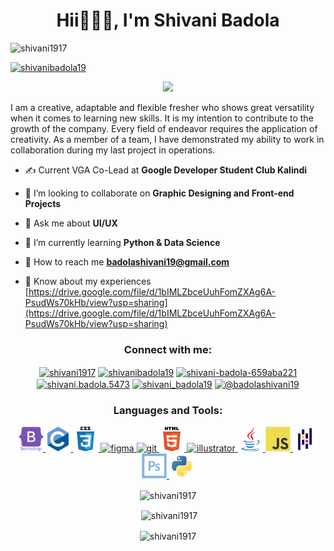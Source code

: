 <h1 align="center">Hii🙋🏻‍♀️, I'm Shivani Badola</h1>
<p align="left"> <img src="https://komarev.com/ghpvc/?username=shivani1917&label=Profile%20views&color=0e75b6&style=flat" alt="shivani1917" /> </p>

<p align="left"> <a href="https://twitter.com/shivanibadola19" target="blank"><img src="https://img.shields.io/twitter/follow/shivanibadola19?logo=twitter&style=for-the-badge" alt="shivanibadola19" /></a> </p>

<p align="center"><img src="https://media.giphy.com/media/L1R1tvI9svkIWwpVYr/giphy.gif"></p>

<p align="left">I am a creative, adaptable and flexible fresher who shows great versatility when it comes to learning new skills. It is my intention to contribute to the growth of the company. Every field of endeavor requires the application of creativity. As a member of a team, I have demonstrated my ability to work in collaboration during my last project in operations.</p>

- ✍️ Current VGA Co-Lead at **Google Developer Student Club Kalindi**

- 🙌 I’m looking to collaborate on **Graphic Designing and Front-end Projects**

- 💬 Ask me about **UI/UX**

- 🌱 I’m currently learning **Python & Data Science**

- 📧 How to reach me **badolashivani19@gmail.com**

- 📄 Know about my experiences [https://drive.google.com/file/d/1bIMLZbceUuhFomZXAg6A-PsudWs70kHb/view?usp=sharing](https://drive.google.com/file/d/1bIMLZbceUuhFomZXAg6A-PsudWs70kHb/view?usp=sharing)

<h3 align="center">Connect with me:</h3>
<p align="center">
<a href="https://codepen.io/shivani1917" target="blank"><img align="center" src="https://raw.githubusercontent.com/rahuldkjain/github-profile-readme-generator/master/src/images/icons/Social/codepen.svg" alt="shivani1917" height="30" width="40" /></a>
<a href="https://twitter.com/shivanibadola19" target="blank"><img align="center" src="https://raw.githubusercontent.com/rahuldkjain/github-profile-readme-generator/master/src/images/icons/Social/twitter.svg" alt="shivanibadola19" height="30" width="40" /></a>
<a href="https://linkedin.com/in/shivani-badola-659aba221" target="blank"><img align="center" src="https://raw.githubusercontent.com/rahuldkjain/github-profile-readme-generator/master/src/images/icons/Social/linked-in-alt.svg" alt="shivani-badola-659aba221" height="30" width="40" /></a>
<a href="https://fb.com/shivani.badola.5473" target="blank"><img align="center" src="https://raw.githubusercontent.com/rahuldkjain/github-profile-readme-generator/master/src/images/icons/Social/facebook.svg" alt="shivani.badola.5473" height="30" width="40" /></a>
<a href="https://instagram.com/shivani_badola19" target="blank"><img align="center" src="https://raw.githubusercontent.com/rahuldkjain/github-profile-readme-generator/master/src/images/icons/Social/instagram.svg" alt="shivani_badola19" height="30" width="40" /></a>
<a href="https://www.hackerrank.com/@badolashivani19" target="blank"><img align="center" src="https://raw.githubusercontent.com/rahuldkjain/github-profile-readme-generator/master/src/images/icons/Social/hackerrank.svg" alt="@badolashivani19" height="30" width="40" /></a>
</p>

<h3 align="center">Languages and Tools:</h3>
<p align="center"> <a href="https://getbootstrap.com" target="_blank" rel="noreferrer"> <img src="https://raw.githubusercontent.com/devicons/devicon/master/icons/bootstrap/bootstrap-plain-wordmark.svg" alt="bootstrap" width="40" height="40"/> </a> <a href="https://www.cprogramming.com/" target="_blank" rel="noreferrer"> <img src="https://raw.githubusercontent.com/devicons/devicon/master/icons/c/c-original.svg" alt="c" width="40" height="40"/> </a> <a href="https://www.w3schools.com/css/" target="_blank" rel="noreferrer"> <img src="https://raw.githubusercontent.com/devicons/devicon/master/icons/css3/css3-original-wordmark.svg" alt="css3" width="40" height="40"/> </a> <a href="https://www.figma.com/" target="_blank" rel="noreferrer"> <img src="https://www.vectorlogo.zone/logos/figma/figma-icon.svg" alt="figma" width="40" height="40"/> </a> <a href="https://git-scm.com/" target="_blank" rel="noreferrer"> <img src="https://www.vectorlogo.zone/logos/git-scm/git-scm-icon.svg" alt="git" width="40" height="40"/> </a> <a href="https://www.w3.org/html/" target="_blank" rel="noreferrer"> <img src="https://raw.githubusercontent.com/devicons/devicon/master/icons/html5/html5-original-wordmark.svg" alt="html5" width="40" height="40"/> </a> <a href="https://www.adobe.com/in/products/illustrator.html" target="_blank" rel="noreferrer"> <img src="https://www.vectorlogo.zone/logos/adobe_illustrator/adobe_illustrator-icon.svg" alt="illustrator" width="40" height="40"/> </a> <a href="https://www.java.com" target="_blank" rel="noreferrer"> <img src="https://raw.githubusercontent.com/devicons/devicon/master/icons/java/java-original.svg" alt="java" width="40" height="40"/> </a> <a href="https://developer.mozilla.org/en-US/docs/Web/JavaScript" target="_blank" rel="noreferrer"> <img src="https://raw.githubusercontent.com/devicons/devicon/master/icons/javascript/javascript-original.svg" alt="javascript" width="40" height="40"/> </a> <a href="https://pandas.pydata.org/" target="_blank" rel="noreferrer"> <img src="https://raw.githubusercontent.com/devicons/devicon/2ae2a900d2f041da66e950e4d48052658d850630/icons/pandas/pandas-original.svg" alt="pandas" width="40" height="40"/> </a> <a href="https://www.photoshop.com/en" target="_blank" rel="noreferrer"> <img src="https://raw.githubusercontent.com/devicons/devicon/master/icons/photoshop/photoshop-line.svg" alt="photoshop" width="40" height="40"/> </a> <a href="https://www.python.org" target="_blank" rel="noreferrer"> <img src="https://raw.githubusercontent.com/devicons/devicon/master/icons/python/python-original.svg" alt="python" width="40" height="40"/> </a> </p>

<p align="center"><img align="center" src="https://github-readme-stats.vercel.app/api/top-langs?username=shivani1917&show_icons=true&locale=en&layout=compact" alt="shivani1917" /></p>

<p align="center">&nbsp;<img align="center" src="https://github-readme-stats.vercel.app/api?username=shivani1917&show_icons=true&locale=en" alt="shivani1917" /></p>

<p align="center"><img align="center" src="https://github-readme-streak-stats.herokuapp.com/?user=shivani1917&" alt="shivani1917" /></p>


